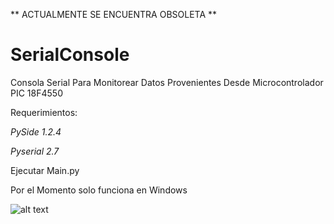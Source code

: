 ** ACTUALMENTE SE ENCUENTRA OBSOLETA **

# SerialConsole

Consola Serial Para Monitorear Datos Provenientes Desde Microcontrolador PIC 18F4550

Requerimientos:

*PySide 1.2.4*

*Pyserial 2.7*

Ejecutar Main.py

Por el Momento solo funciona en Windows

![alt text]([https://github.com/[username]/[reponame]/blob/[branch]/UI.png](https://github.com/NicoGiovi/SerialConsole/blob/master/UI.png)?raw=true)
